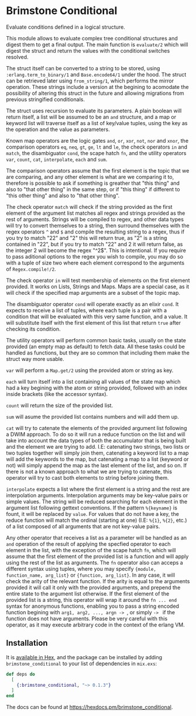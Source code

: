 # Brimstone Conditional
  <!-- INTRODUCTION START -->
  Evaluate conditions defined in a logical structure.

  This module allows to evaluate complex tree conditional structures and digest
  them to get a final output. The main function is `evaluate/2` which will
  digest the struct and return the values with the conditional switches
  resolved.

  The struct itself can be converted to a string to be stored, using
  `:erlang.term_to_binary/1` and `Base.encode64/1` under the hood. The struct
  can be retrieved later using `from_string/1`, which performs the mirror
  operation. These strings include a version at the begining to acomodate the
  possibility of altering this struct in the future and allowing migrations
  from previous stringified conditionals.
  <!-- INTRODUCTION END -->
  <!-- USAGE START -->
  The struct uses recursion to evaluate its parameters. A
  plain boolean will return itself, a list will be assumed
  to be an `and` structure, and a map or keyword list will
  traverse itself as a list of key/value tuples, using the
  key as the operation and the value as parameters.

  Known map operators are the logic gates `and`, `or`, `xor`, `not`, `nor` and
  `xnor`, the comparison operators `eq`, `neq`, `gt`, `ge`, `lt` and `le`, the
  check operators `in` and `match`, the disambiguator `cond`, the scape hatch
  `fn`, and the utility operators `var`, `count`, `cat`, `interpolate`, `each`
  and `sum`.

  The comparison operators assume that the first element is the topic that we
  are comparing, and any other element is what are we comparing it to,
  therefore is possible to ask if something is greather that "this thing" and
  also to "that other thing" in the same step, or if "this thing" if different
  to "this other thing" and also to "that other thing".

  The check operator `match` will check if the string provided as the first
  element of the argument list matches all regex and strings provided as the
  rest of arguments. Strings will be compiled to regex, and other data types
  will try to convert themselves to a string, then surround themselves with the
  regex operators `^` and `$` and compile the resulting string to a regex, thus
  if you try to match "22" and "2" this will return true, as "2" is a string
  contained in "22", but if you try to match "22" and 2 it will return false,
  as the integer 2 will become the regex "^2$". This is intentional. If you
  require to pass aditional options to the regex you wish to compile, you may
  do so with a tuple of size two where each element correspond to the arguments
  of `Regex.compile!/2`.

  The check operator `in` will test membership of elements on the first element
  provided. It works on Lists, Strings and Maps. Maps are a special case, as it
  will check if the specified map arguments are a subset of the topic map.

  The disambiguator operator `cond` will operate exactly as an elixir `cond`.
  It expects to receive a list of tuples, where each tuple is a pair with a
  condition that will be evaluated with this very same function, and a value.
  It will substitute itself with the first element of this list that return
  `true` after checking its condition.

  The utility operators will perform common basic tasks, usually on the state
  provided (an empty map as default) to fetch data. All these tasks could be
  handled as functions, but they are so common that including them make the
  struct way more usable.

  `var` will perform a `Map.get/2` using the provided atom or string as key.

  `each` will turn itself into a list containing all values of the state map
  which had a key begining with the atom or string provided, followed with an
  index inside brackets (like the accessor syntax).

  `count` will return the size of the provided list.

  `sum` will asume the provided list contains numbers and will add them up.

  `cat` will try to catenate the elements of the provided argument list
  following a DWIM approach. To do so it will run a reduce function on the list
  and will take into account the data types of both the accumulator that is
  being built and the element we are trying to add. I.E: catenating two
  strings, two lists or two tuples together will simply join them, catenating a
  keyword list to a map will add the keywords to the map, but catenating a map
  to a list (keyword or not) will simply append the map as the last element of
  the list, and so on. If there is not a known approach to what we are trying
  to catenate, this operator will try to cast both elements to string before
  joining them.

  `interpolate` expects a list where the first element is a string and the rest
  are interpolation arguments. Interpolation arguments may be key-value pairs
  or simple values. The string will be reduced searching for each element in
  the argument list following gettext conventions. If the pattern `%{keyname}`
  is fount, it will be replaced by `value`. For values that do not have a key,
  the reduce function will match the ordinal (starting at one) (I.E: `%{1}`,
  `%{2}`, etc.) of a list composed of all arguments that are not key-value
  pairs.

  Any other operator that receives a list as a parameter will be handled as an
  `and` operation of the result of applying the specfied operator to each
  element in the list, with the exception of the scape hatch `fn`, which will
  assume that the first element of the provided list is a function and will
  apply using the rest of the list as arguments. The `fn` operator also can
  acceps a different syntax using tuples, where you may specify `{module,
  function_name, arg_list}` or `{function, arg_list}`. In any case, it will
  check the arity of the relevant function. If the arity is equal to the
  arguments provided it will call it only with the provided arguments, and
  prepend the entire state to the argument list otherwise. If the first element
  of the provided list is a string, this operator will wrap it around the `fn
  ... end` syntax for anonymous functions, enabling you to pass a string
  encoded function begining with `arg1, arg2, ..., argn -> `, or simply `-> `
  if the function does not have arguments. Please be very careful with this
  operator, as it may execute arbitrary code in the context of the erlang VM.
  <!-- USAGE END -->

## Installation

It is [available in Hex](https://hexdocs.pm/brimstone_conditional), and the
package can be installed by adding `brimstone_conditional` to your list of
dependencies in `mix.exs`:

```elixir
def deps do
  [
    {:brimstone_conditional, "~> 0.1.3"}
  ]
end
```

The docs can be found at <https://hexdocs.pm/brimstone_conditional>.


